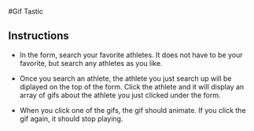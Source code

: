 #Gif Tastic

## Instructions

* In the form, search your favorite athletes. It does not have to be your favorite, but search any athletes as you like. 

* Once you search an athlete, the athlete you just search up will be diplayed on the top of the form. Click the athlete 
and it will display an array of gifs about the athlete you just clicked under the form. 

* When you click one of the gifs, the gif should animate. If you click the gif again, it should stop playing.

